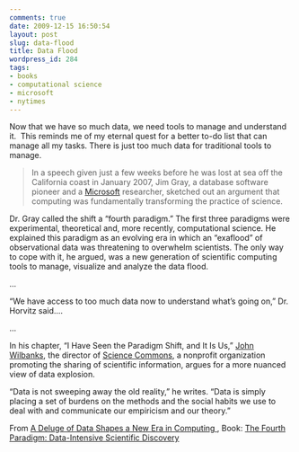 ```yaml
---
comments: true
date: 2009-12-15 16:50:54
layout: post
slug: data-flood
title: Data Flood
wordpress_id: 284
tags:
- books
- computational science
- microsoft
- nytimes
---
```


Now that we have so much data, we need tools to manage and understand it.  This reminds me of my eternal quest for a better to-do list that can manage all my tasks. There is just too much data for traditional tools to manage.


> In a speech given just a few weeks before he was lost at sea off the California coast in January 2007, Jim Gray, a database software pioneer and a [Microsoft](http://topics.nytimes.com/top/news/business/companies/microsoft_corporation/index.html?inline=nyt-org) researcher, sketched out an argument that computing was fundamentally transforming the practice of science.

Dr. Gray called the shift a “fourth paradigm.” The first three paradigms were experimental, theoretical and, more recently, computational science. He explained this paradigm as an evolving era in which an “exaflood” of observational data was threatening to overwhelm scientists. The only way to cope with it, he argued, was a new generation of scientific computing tools to manage, visualize and analyze the data flood.

...

“We have access to too much data now to understand what’s going on,” Dr. Horvitz said....

...

In his chapter, “I Have Seen the Paradigm Shift, and It Is Us,” [John Wilbanks](http://sciencecommons.org/about/whoweare/wilbanks/), the director of [Science Commons](http://sciencecommons.org/), a nonprofit organization promoting the sharing of scientific information, argues for a more nuanced view of data explosion.

“Data is not sweeping away the old reality,” he writes. “Data is simply placing a set of burdens on the methods and the social habits we use to deal with and communicate our empiricism and our theory.”


From [A Deluge of Data Shapes a New Era in Computing ](http://www.nytimes.com/2009/12/15/science/15books.html), Book: [The Fourth Paradigm: Data-Intensive Scientific Discovery](http://research.microsoft.com/en-us/collaboration/fourthparadigm/)

